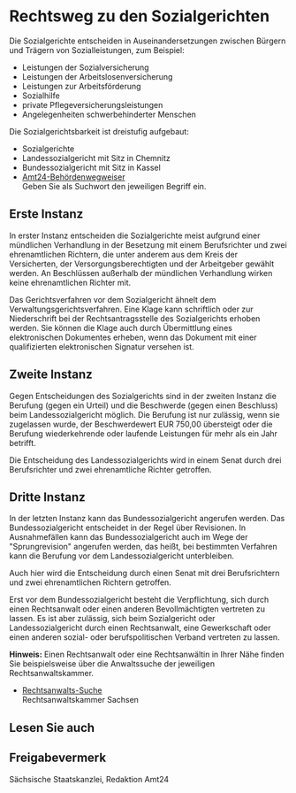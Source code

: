 # Rechtsweg zu den Sozialgerichten

Die Sozialgerichte entscheiden in Auseinandersetzungen zwischen Bürgern und Trägern von Sozialleistungen, zum Beispiel:

* Leistungen der Sozialversicherung
* Leistungen der Arbeitslosenversicherung
* Leistungen zur Arbeitsförderung
* Sozialhilfe
* private Pflegeversicherungsleistungen
* Angelegenheiten schwerbehinderter Menschen

Die Sozialgerichtsbarkeit ist dreistufig aufgebaut:

* Sozialgerichte
* Landessozialgericht mit Sitz in Chemnitz
* Bundessozialgericht mit Sitz in Kassel
* [Amt24-Behördenwegweiser](https://amt24.sachsen.de/web/guest/trefferliste/-/trefferliste/q-gemeinde/f-organisationseinheit "Amt24 Behördenwegweiser, Gemeinde")  
   Geben Sie als Suchwort den jeweiligen Begriff ein.

Erste Instanz
-------------

In erster Instanz entscheiden die Sozialgerichte meist aufgrund einer mündlichen Verhandlung in der Besetzung mit einem Berufsrichter und zwei ehrenamtlichen Richtern, die unter anderem aus dem Kreis der Versicherten, der Versorgungsberechtigten und der Arbeitgeber gewählt werden. An Beschlüssen außerhalb der mündlichen Verhandlung wirken keine ehrenamtlichen Richter mit.

Das Gerichtsverfahren vor dem Sozialgericht ähnelt dem Verwaltungsgerichtsverfahren. Eine Klage kann schriftlich oder zur Niederschrift bei der Rechtsantragsstelle des Sozialgerichts erhoben werden. Sie können die Klage auch durch Übermittlung eines elektronischen Dokumentes erheben, wenn das Dokument mit einer qualifizierten elektronischen Signatur versehen ist.

Zweite Instanz
--------------

Gegen Entscheidungen des Sozialgerichts sind in der zweiten Instanz die Berufung (gegen ein Urteil) und die Beschwerde (gegen einen Beschluss) beim Landessozialgericht möglich. Die Berufung ist nur zulässig, wenn sie zugelassen wurde, der Beschwerdewert EUR 750,00 übersteigt oder die Berufung wiederkehrende oder laufende Leistungen für mehr als ein Jahr betrifft.

Die Entscheidung des Landessozialgerichts wird in einem Senat durch drei Berufsrichter und zwei ehrenamtliche Richter getroffen.

Dritte Instanz
--------------

In der letzten Instanz kann das Bundessozialgericht angerufen werden. Das Bundessozialgericht entscheidet in der Regel über Revisionen. In Ausnahmefällen kann das Bundessozialgericht auch im Wege der "Sprungrevision" angerufen werden, das heißt, bei bestimmten Verfahren kann die Berufung vor dem Landessozialgericht unterbleiben.

Auch hier wird die Entscheidung durch einen Senat mit drei Berufsrichtern und zwei ehrenamtlichen Richtern getroffen.

Erst vor dem Bundessozialgericht besteht die Verpflichtung, sich durch einen Rechtsanwalt oder einen anderen Bevollmächtigten vertreten zu lassen. Es ist aber zulässig, sich beim Sozialgericht oder Landessozialgericht durch einen Rechtsanwalt, eine Gewerkschaft oder einen anderen sozial- oder berufspolitischen Verband vertreten zu lassen.

**Hinweis:** Einen Rechtsanwalt oder eine Rechtsanwältin in Ihrer Nähe finden Sie beispielsweise über die Anwaltssuche der jeweiligen Rechtsanwaltskammer.

* [Rechtsanwalts-Suche](http://www.rak-sachsen.de/fuer-buerger/anwaltssuche/ "Rechtsanwalt-Suchdienst")  
   Rechtsanwaltskammer Sachsen

## Lesen Sie auch

## Freigabevermerk

Sächsische Staatskanzlei, Redaktion Amt24
